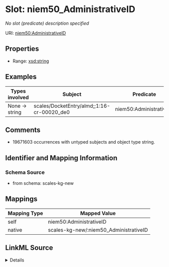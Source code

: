 

# Slot: niem50_AdministrativeID


_No slot (predicate) description specified_





URI: [niem50:AdministrativeID](http://release.niem.gov/niem/niem-core/5.0/AdministrativeID)



<!-- no inheritance hierarchy -->








## Properties

* Range: [xsd:string](xsd:string)






## Examples

| Types involved | Subject | Predicate | Object |
| --- | --- | --- | --- |
| None → string | scales/DocketEntry/almd;;1:16-cr-00020_de0 | niem50:AdministrativeID | 1 |


## Comments

* 19671603 occurrences with untyped subjects and object type string.

## Identifier and Mapping Information







### Schema Source


* from schema: scales-kg-new




## Mappings

| Mapping Type | Mapped Value |
| ---  | ---  |
| self | niem50:AdministrativeID |
| native | scales-kg-new/:niem50_AdministrativeID |




## LinkML Source

<details>

```yaml
name: niem50_AdministrativeID
description: No slot (predicate) description specified
comments:
- 19671603 occurrences with untyped subjects and object type string.
examples:
- description: None → string
  object:
    example_object: '1'
    example_object_type: string
    example_predicate: niem50:AdministrativeID
    example_subject: scales/DocketEntry/almd;;1:16-cr-00020_de0
    example_subject_type: None
from_schema: scales-kg-new
rank: 1000
slot_uri: niem50:AdministrativeID
alias: niem50_AdministrativeID
range: string

```
</details>